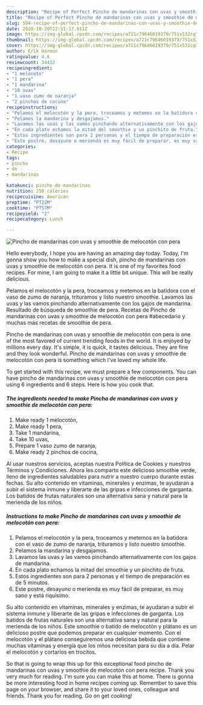 ```yaml
---
description: "Recipe of Perfect Pincho de mandarinas con uvas y smoothie de melocotón con pera"
title: "Recipe of Perfect Pincho de mandarinas con uvas y smoothie de melocotón con pera"
slug: 594-recipe-of-perfect-pincho-de-mandarinas-con-uvas-y-smoothie-de-melocoton-con-pera
date: 2020-10-20T22:51:17.611Z
image: https://img-global.cpcdn.com/recipes/a721c79646019379/751x532cq70/pincho-de-mandarinas-con-uvas-y-smoothie-de-melocoton-con-pera-foto-principal.jpg
thumbnail: https://img-global.cpcdn.com/recipes/a721c79646019379/751x532cq70/pincho-de-mandarinas-con-uvas-y-smoothie-de-melocoton-con-pera-foto-principal.jpg
cover: https://img-global.cpcdn.com/recipes/a721c79646019379/751x532cq70/pincho-de-mandarinas-con-uvas-y-smoothie-de-melocoton-con-pera-foto-principal.jpg
author: Erik Harmon
ratingvalue: 4.6
reviewcount: 34432
recipeingredient:
- "1 melocotn"
- "1 pera"
- "1 mandarina"
- "10 uvas"
- "1 vaso zumo de naranja"
- "2 pinchos de cocina"
recipeinstructions:
- "Pelamos el melocotón y la pera, troceamos y metemos en la batidora con el vaso de zumo de naranja, trituramos y listo nuestro smoothie."
- "Pelamos la mandarina y desgajamos."
- "Lavamos las uvas y las vamos pinchando alternativamente con los gajos de mandarina."
- "En cada plato echamos la mitad del smoothie y un pinchito de fruta."
- "Estos ingredientes son para 2 personas y el tiempo de preparación es de 5 minutos."
- "Este postre, desayuno o merienda es muy fácil de preparar, es muy sano y está riquísimo."
categories:
- Recipe
tags:
- pincho
- de
- mandarinas

katakunci: pincho de mandarinas 
nutrition: 250 calories
recipecuisine: American
preptime: "PT22M"
cooktime: "PT57M"
recipeyield: "2"
recipecategory: Lunch

---
```



![Pincho de mandarinas con uvas y smoothie de melocotón con pera](https://img-global.cpcdn.com/recipes/a721c79646019379/751x532cq70/pincho-de-mandarinas-con-uvas-y-smoothie-de-melocoton-con-pera-foto-principal.jpg)

Hello everybody, I hope you are having an amazing day today. Today, I'm gonna show you how to make a special dish, pincho de mandarinas con uvas y smoothie de melocotón con pera. It is one of my favorites food recipes. For mine, I am going to make it a little bit unique. This will be really delicious.

Pelamos el melocotón y la pera, troceamos y metemos en la batidora con el vaso de zumo de naranja, trituramos y listo nuestro smoothie. Lavamos las uvas y las vamos pinchando alternativamente con los gajos de mandarina. Resultado de búsqueda de smoothie de pera. Recetas de Pincho de mandarinas con uvas y smoothie de melocotón con pera #abecedario y muchas más recetas de smoothie de pera.

Pincho de mandarinas con uvas y smoothie de melocotón con pera is one of the most favored of current trending foods in the world. It is enjoyed by millions every day. It's simple, it is quick, it tastes delicious. They are fine and they look wonderful. Pincho de mandarinas con uvas y smoothie de melocotón con pera is something which I've loved my whole life.


To get started with this recipe, we must prepare a few components. You can have pincho de mandarinas con uvas y smoothie de melocotón con pera using 6 ingredients and 6 steps. Here is how you cook that.

<!--inarticleads1-->

##### The ingredients needed to make Pincho de mandarinas con uvas y smoothie de melocotón con pera:

1. Make ready 1 melocotón,
1. Make ready 1 pera,
1. Take 1 mandarina,
1. Take 10 uvas,
1. Prepare 1 vaso zumo de naranja,
1. Make ready 2 pinchos de cocina,


Al usar nuestros servicios, aceptas nuestra Política de Cookies y nuestros Términos y Condiciones. Ahora les comparto este delicioso smoothie verde, lleno de ingredientes saludables para nutrir a nuestro cuerpo durante estas fechas. Su alto contenido en vitaminas, minerales y enzimas, te ayudaran a subir el sistema inmune y liberarte de las gripas e infecciones de garganta. Los batidos de frutas naturales son una alternativa sana y natural para la merienda de los niños. 

<!--inarticleads2-->

##### Instructions to make Pincho de mandarinas con uvas y smoothie de melocotón con pera:

1. Pelamos el melocotón y la pera, troceamos y metemos en la batidora con el vaso de zumo de naranja, trituramos y listo nuestro smoothie.
1. Pelamos la mandarina y desgajamos.
1. Lavamos las uvas y las vamos pinchando alternativamente con los gajos de mandarina.
1. En cada plato echamos la mitad del smoothie y un pinchito de fruta.
1. Estos ingredientes son para 2 personas y el tiempo de preparación es de 5 minutos.
1. Este postre, desayuno o merienda es muy fácil de preparar, es muy sano y está riquísimo.


Su alto contenido en vitaminas, minerales y enzimas, te ayudaran a subir el sistema inmune y liberarte de las gripas e infecciones de garganta. Los batidos de frutas naturales son una alternativa sana y natural para la merienda de los niños. Este smoothie o batido de melocotón y plátano es un delicioso postre que podemos preparar en cualquier momento. Con el melocotón y el plátano conseguiremos una deliciosa bebida que contiene muchas vitaminas y energía que los niños necesitan para su día a día. Pelar el melocotón y cortarlos en trocitos. 

So that is going to wrap this up for this exceptional food pincho de mandarinas con uvas y smoothie de melocotón con pera recipe. Thank you very much for reading. I'm sure you can make this at home. There is gonna be more interesting food in home recipes coming up. Remember to save this page on your browser, and share it to your loved ones, colleague and friends. Thank you for reading. Go on get cooking!
